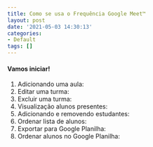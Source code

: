 ```yaml
---
title: Como se usa o Frequência Google Meet™
layout: post
date: '2021-05-03 14:30:13'
categories:
- Default
tags: []
---
```


#### Vamos iniciar!
1. Adicionando uma aula:
2. Editar uma turma:
3. Excluir uma turma:
4. Visualização alunos presentes:
5. Adicionando e removendo estudantes:
6. Ordenar lista de alunos:
7. Exportar para Google Planilha:
8. Ordenar alunos no Google Planilha:
